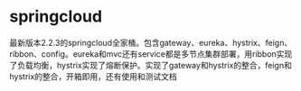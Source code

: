 # springcloud
最新版本2.2.3的springcloud全家桶。包含gateway、eureka、hystrix、feign、ribbon、config。eureka和mvc还有service都是多节点集群部署，用ribbon实现了负载均衡，hystrix实现了熔断保护。实现了gateway和hystrix的整合，feign和hystrix的整合，开箱即用，还有使用和测试文档

